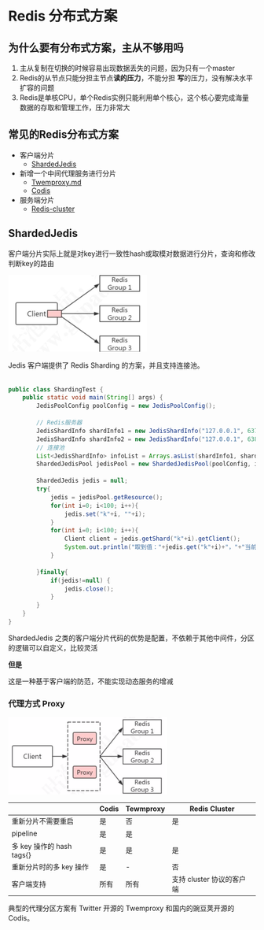 # Redis 分布式方案

## 为什么要有分布式方案，主从不够用吗

1. 主从复制在切换的时候容易出现数据丢失的问题，因为只有一个master
2. Redis的从节点只能分担主节点**读的压力**，不能分担 **写**的压力，没有解决水平扩容的问题
3. Redis是单核CPU，单个Redis实例只能利用单个核心，这个核心要完成海量数据的存取和管理工作，压力非常大

## 常见的Redis分布式方案

- 客户端分片
  - [ShardedJedis](#ShardedJedis)
- 新增一个中间代理服务进行分片
  -  [Twemproxy.md](031-twemproxy.md) 
  -  [Codis](032-Codis.md) 
- 服务端分片
  - [Redis-cluster](040-Redis-cluster.md)

## ShardedJedis

客户端分片实际上就是对key进行一致性hash或取模对数据进行分片，查询和修改判断key的路由

<img src="../../../assets/image-20200321211532161.png" alt="image-20200321211532161" style="zoom:50%;" />

Jedis 客户端提供了 Redis Sharding 的方案，并且支持连接池。 

```java

public class ShardingTest {
    public static void main(String[] args) {
        JedisPoolConfig poolConfig = new JedisPoolConfig();

        // Redis服务器
        JedisShardInfo shardInfo1 = new JedisShardInfo("127.0.0.1", 6379);
        JedisShardInfo shardInfo2 = new JedisShardInfo("127.0.0.1", 6380);
        // 连接池
        List<JedisShardInfo> infoList = Arrays.asList(shardInfo1, shardInfo2);
        ShardedJedisPool jedisPool = new ShardedJedisPool(poolConfig, infoList);

        ShardedJedis jedis = null;
        try{
            jedis = jedisPool.getResource();
            for(int i=0; i<100; i++){
                jedis.set("k"+i, ""+i);
            }
            for(int i=0; i<100; i++){
                Client client = jedis.getShard("k"+i).getClient();
                System.out.println("取到值："+jedis.get("k"+i)+"，"+"当前key位于：" + client.getHost() + ":" + client.getPort());
            }

        }finally{
            if(jedis!=null) {
                jedis.close();
            }
        }
    }
}
```

ShardedJedis 之类的客户端分片代码的优势是配置，不依赖于其他中间件，分区的逻辑可以自定义，比较灵活

**但是**

这是一种基于客户端的防范，不能实现动态服务的增减

### 代理方式 Proxy

<img src="../../../assets/image-20200321211709115.png" alt="image-20200321211709115" style="zoom:50%;" />

|                           | Codis | Tewmproxy | Redis Cluster             |
| ------------------------- | ----- | --------- | ------------------------- |
| 重新分片不需要重启        | 是    | 否        | 是                        |
| pipeline                  | 是    | 是        |                           |
| 多 key 操作的 hash tags{} | 是    | 是        | 是                        |
| 重新分片时的多 key 操作   | 是    | -         | 否                        |
| 客户端支持                | 所有  | 所有      | 支持 cluster 协议的客户端 |

典型的代理分区方案有 Twitter 开源的 Twemproxy 和国内的豌豆荚开源的 Codis。



